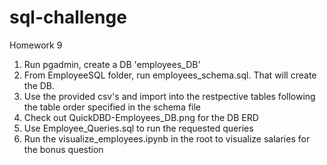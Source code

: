 # sql-challenge
Homework 9

1. Run pgadmin, create a DB 'employees_DB'
2. From  EmployeeSQL folder, run employees_schema.sql. That will create the DB.
3. Use the provided csv's and import into the restpective tables following the table order specified in the schema file
4. Check out QuickDBD-Employees_DB.png for the DB ERD
5. Use Employee_Queries.sql to run the requested queries
6. Run the visualize_employees.ipynb in the root to visualize salaries for the bonus question
